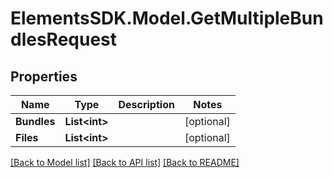 # ElementsSDK.Model.GetMultipleBundlesRequest

## Properties

Name | Type | Description | Notes
------------ | ------------- | ------------- | -------------
**Bundles** | **List&lt;int&gt;** |  | [optional] 
**Files** | **List&lt;int&gt;** |  | [optional] 

[[Back to Model list]](../#documentation-for-models) [[Back to API list]](../#documentation-for-api-endpoints) [[Back to README]](../)

